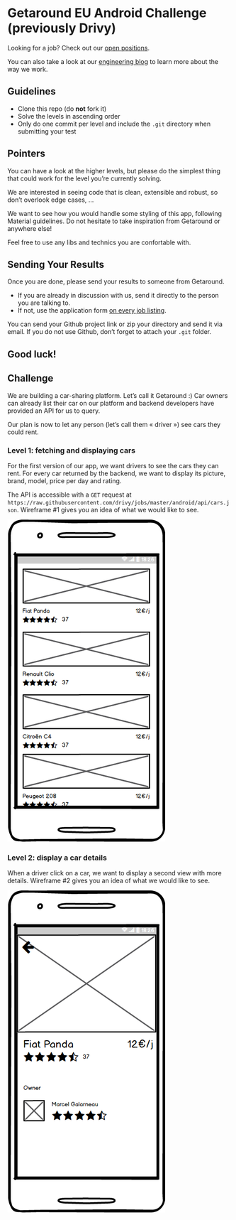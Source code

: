 # Getaround EU Android Challenge (previously Drivy)

Looking for a job? Check out our [open positions](https://uk.getaround.com/jobs).

You can also take a look at our [engineering blog](https://drivy.engineering/) to learn more about the way we work.

## Guidelines

- Clone this repo (do **not** fork it)
- Solve the levels in ascending order
- Only do one commit per level and include the `.git` directory when submitting your test

## Pointers

You can have a look at the higher levels, but please do the simplest thing that could work for the level you’re currently solving.

We are interested in seeing code that is clean, extensible and robust, so don’t overlook edge cases, …

We want to see how you would handle some styling of this app, following Material guidelines. Do not hesitate to take inspiration from Getaround or anywhere else!

Feel free to use any libs and technics you are confortable with.

## Sending Your Results

Once you are done, please send your results to someone from Getaround.

- If you are already in discussion with us, send it directly to the person you are talking to.
- If not, use the application form [on every job listing](https://en.drivy.com/jobs).

You can send your Github project link or zip your directory and send it via email.
If you do not use Github, don’t forget to attach your `.git` folder.

Good luck!
---

## Challenge

We are building a car-sharing platform. Let’s call it Getaround :)
Car owners can already list their car on our platform and backend developers have provided an API for us to query.

Our plan is now to let any person (let’s call them « driver ») see cars they could rent.

### Level 1: fetching and displaying cars

For the first version of our app, we want drivers to see the cars they can rent. For every car returned by the backend, we want to display its picture, brand, model, price per day and rating.

The API is accessible with a `GET` request at `https://raw.githubusercontent.com/drivy/jobs/master/android/api/cars.json`.
Wireframe #1 gives you an idea of what we would like to see.

![Mockup #1](list.png?raw=true "Mockup #1")

### Level 2: display a car details

When a driver click on a car, we want to display a second view with more details.
Wireframe #2 gives you an idea of what we would like to see.

![Mockup #2](details.png?raw=true "Mockup #2")
